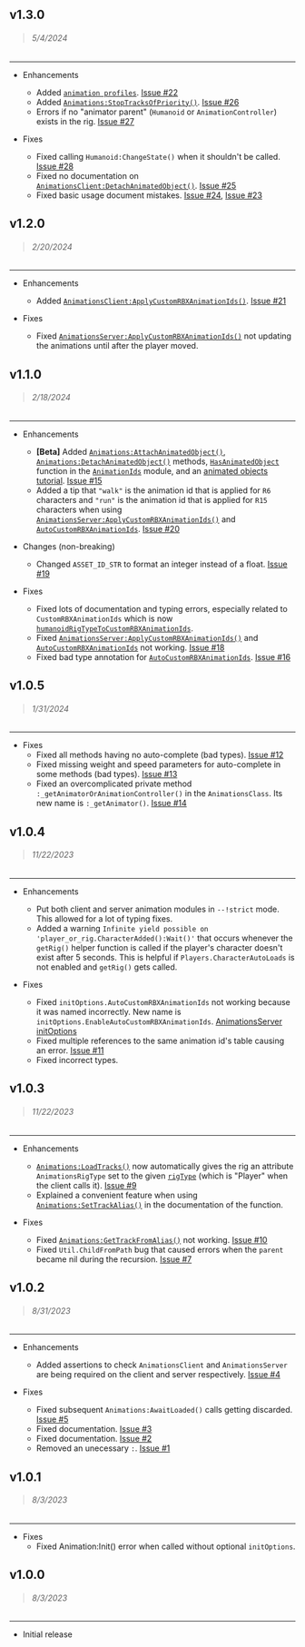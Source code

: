 ## v1.3.0
> ###### 5/4/2024

----

- Enhancements
    - Added [`animation profiles`](docs/animation-profiles). [Issue #22](https://github.com/wrello/Animations/issues/22)
    - Added [`Animations:StopTracksOfPriority()`](/api/AnimationsServer/#StopTracksOfPriority). [Issue #26](https://github.com/wrello/Animations/issues/26)
    - Errors if no "animator parent" (`Humanoid` or `AnimationController`) exists in the rig. [Issue #27](https://github.com/wrello/Animations/issues/27)

- Fixes
    - Fixed calling `Humanoid:ChangeState()` when it shouldn't be called. [Issue #28](https://github.com/wrello/Animations/issues/28)
    - Fixed no documentation on [`AnimationsClient:DetachAnimatedObject()`](/api/AnimationsClient/#DetachAnimatedObject). [Issue #25](https://github.com/wrello/Animations/issues/25)
    - Fixed basic usage document mistakes. [Issue #24](https://github.com/wrello/Animations/issues/24), [Issue #23](https://github.com/wrello/Animations/issues/23)

## v1.2.0
> ###### 2/20/2024

----

- Enhancements
    - Added [`AnimationsClient:ApplyCustomRBXAnimationIds()`](/api/AnimationsClient/#ApplyCustomRBXAnimationIds). [Issue #21](https://github.com/wrello/Animations/issues/21)

- Fixes
    - Fixed [`AnimationsServer:ApplyCustomRBXAnimationIds()`](/api/AnimationsServer/#ApplyCustomRBXAnimationIds) not updating the animations until after the player moved.

## v1.1.0
> ###### 2/18/2024

----

- Enhancements
    - **[Beta]** Added [`Animations:AttachAnimatedObject()`](/api/AnimationsServer/#AttachAnimatedObject), [`Animations:DetachAnimatedObject()`](/api/AnimationsServer/#DetachAnimatedObject) methods, [`HasAnimatedObject`](/api/AnimationIds/#HasAnimatedObject) function in the [`AnimationIds`](/api/AnimationIds) module, and an [animated objects tutorial](/docs/animated-objects). [Issue #15](https://github.com/wrello/Animations/issues/15)
    - Added a tip that `"walk"` is the animation id that is applied for `R6` characters and `"run"` is the animation id that is applied for `R15` characters when using [`AnimationsServer:ApplyCustomRBXAnimationIds()`](/api/AnimationsServer#ApplyCustomRBXAnimationIds) and [`AutoCustomRBXAnimationIds`](/api/AutoCustomRBXAnimationIds). [Issue #20](https://github.com/wrello/Animations/issues/20)

- Changes (non-breaking)
    - Changed `ASSET_ID_STR` to format an integer instead of a float. [Issue #19](https://github.com/wrello/Animations/issues/19)

- Fixes
    - Fixed lots of documentation and typing errors, especially related to `CustomRBXAnimationIds` which is now [`humanoidRigTypeToCustomRBXAnimationIds`](/api/AnimationsServer/#humanoidRigTypeToCustomRBXAnimationIds).
    - Fixed [`AnimationsServer:ApplyCustomRBXAnimationIds()`](/api/AnimationsServer#ApplyCustomRBXAnimationIds) and [`AutoCustomRBXAnimationIds`](/api/AutoCustomRBXAnimationIds) not working. [Issue #18](https://github.com/wrello/Animations/issues/18)
    - Fixed bad type annotation for [`AutoCustomRBXAnimationIds`](/api/AutoCustomRBXAnimationIds). [Issue #16](https://github.com/wrello/Animations/issues/16)

## v1.0.5
> ###### 1/31/2024

----

- Fixes
    - Fixed all methods having no auto-complete (bad types). [Issue #12](https://github.com/wrello/Animations/issues/12)
    - Fixed missing weight and speed parameters for auto-complete in some methods (bad types). [Issue #13](https://github.com/wrello/Animations/issues/13)
    - Fixed an overcomplicated private method `:_getAnimatorOrAnimationController()` in the `AnimationsClass`. Its new name is `:_getAnimator()`. [Issue #14](https://github.com/wrello/Animations/issues/14)

## v1.0.4
> ###### 11/22/2023

----

- Enhancements
    - Put both client and server animation modules in `--!strict` mode. This allowed for a lot of typing fixes.
    - Added a warning `Infinite yield possible on 'player_or_rig.CharacterAdded():Wait()'` that occurs whenever the `getRig()` helper function is called if the player's character doesn't exist after 5 seconds. This is helpful if `Players.CharacterAutoLoads` is not enabled and `getRig()` gets called.

- Fixes
    - Fixed `initOptions.AutoCustomRBXAnimationIds` not working because it was named incorrectly. New name is `initOptions.EnableAutoCustomRBXAnimationIds`. [AnimationsServer initOptions](/api/AnimationsServer/#initOptions)
    - Fixed multiple references to the same animation id's table causing an error. [Issue #11](https://github.com/wrello/Animations/issues/11)
    - Fixed incorrect types.

## v1.0.3
> ###### 11/22/2023

----

- Enhancements
    - [`Animations:LoadTracks()`](/api/AnimationsClient#LoadTracks) now automatically gives the rig an attribute `AnimationsRigType` set to the given [`rigType`](/api/AnimationIds#rigType) (which is "Player" when the client calls it). [Issue #9](https://github.com/wrello/Animations/issues/9)
    - Explained a convenient feature when using [`Animations:SetTrackAlias()`](/api/AnimationsClient#SetTrackAlias) in the documentation of the function.

- Fixes
    - Fixed [`Animations:GetTrackFromAlias()`](/api/AnimationsClient#GetTrackFromAlias) not working. [Issue #10](https://github.com/wrello/Animations/issues/10)
    - Fixed `Util.ChildFromPath` bug that caused errors when the `parent` became nil during the recursion. [Issue #7](https://github.com/wrello/Animations/issues/7)

## v1.0.2
> ###### 8/31/2023

----

- Enhancements
    - Added assertions to check `AnimationsClient` and `AnimationsServer` are being required on the client and server respectively. [Issue #4](https://github.com/wrello/Animations/issues/4)

- Fixes
    - Fixed subsequent `Animations:AwaitLoaded()` calls getting discarded. [Issue #5](https://github.com/wrello/Animations/issues/5)
    - Fixed documentation. [Issue #3](https://github.com/wrello/Animations/issues/3)
    - Fixed documentation. [Issue #2](https://github.com/wrello/Animations/issues/2)
    - Removed an unecessary `:`. [Issue #1](https://github.com/wrello/Animations/issues/1)

## v1.0.1
> ###### 8/3/2023

----

- Fixes
    - Fixed Animation:Init() error when called without optional `initOptions`.

## v1.0.0
> ###### 8/3/2023

----

- Initial release